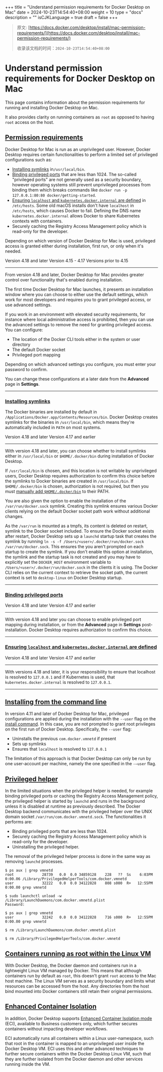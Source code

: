 +++
title = "Understand permission requirements for Docker Desktop on Mac"
date = 2024-10-23T14:54:40+08:00
weight = 10
type = "docs"
description = ""
isCJKLanguage = true
draft = false
+++

> 原文: [https://docs.docker.com/desktop/install/mac-permission-requirements/](https://docs.docker.com/desktop/install/mac-permission-requirements/)
>
> 收录该文档的时间：`2024-10-23T14:54:40+08:00`

# Understand permission requirements for Docker Desktop on Mac

This page contains information about the permission requirements for running and installing Docker Desktop on Mac.

It also provides clarity on running containers as `root` as opposed to having `root` access on the host.

## [Permission requirements](https://docs.docker.com/desktop/install/mac-permission-requirements/#permission-requirements)

Docker Desktop for Mac is run as an unprivileged user. However, Docker Desktop requires certain functionalities to perform a limited set of privileged configurations such as:

- [Installing symlinks](https://docs.docker.com/desktop/install/mac-permission-requirements/#installing-symlinks) in`/usr/local/bin`.
- [Binding privileged ports](https://docs.docker.com/desktop/install/mac-permission-requirements/#binding-privileged-ports) that are less than 1024. The so-called "privileged ports" are not generally used as a security boundary, however operating systems still prevent unprivileged processes from binding them which breaks commands like `docker run -p 127.0.0.1:80:80 docker/getting-started`.
- [Ensuring `localhost` and `kubernetes.docker.internal` are defined](https://docs.docker.com/desktop/install/mac-permission-requirements/#ensuring-localhost-and-kubernetesdockerinternal-are-defined) in `/etc/hosts`. Some old macOS installs don't have `localhost` in `/etc/hosts`, which causes Docker to fail. Defining the DNS name `kubernetes.docker.internal` allows Docker to share Kubernetes contexts with containers.
- Securely caching the Registry Access Management policy which is read-only for the developer.

Depending on which version of Docker Desktop for Mac is used, privileged access is granted either during installation, first run, or only when it's needed.

Version 4.18 and later Version 4.15 - 4.17 Versions prior to 4.15

------

From version 4.18 and later, Docker Desktop for Mac provides greater control over functionality that's enabled during installation.

The first time Docker Desktop for Mac launches, it presents an installation window where you can choose to either use the default settings, which work for most developers and requires you to grant privileged access, or use advanced settings.

If you work in an environment with elevated security requirements, for instance where local administrative access is prohibited, then you can use the advanced settings to remove the need for granting privileged access. You can configure:

- The location of the Docker CLI tools either in the system or user directory
- The default Docker socket
- Privileged port mapping

Depending on which advanced settings you configure, you must enter your password to confirm.

You can change these configurations at a later date from the **Advanced** page in **Settings**.

------

### [Installing symlinks](https://docs.docker.com/desktop/install/mac-permission-requirements/#installing-symlinks)

The Docker binaries are installed by default in `/Applications/Docker.app/Contents/Resources/bin`. Docker Desktop creates symlinks for the binaries in `/usr/local/bin`, which means they're automatically included in `PATH` on most systems.

Version 4.18 and later Version 4.17 and earlier

------

With version 4.18 and later, you can choose whether to install symlinks either in `/usr/local/bin` or `$HOME/.docker/bin` during installation of Docker Desktop.

If `/usr/local/bin` is chosen, and this location is not writable by unprivileged users, Docker Desktop requires authorization to confirm this choice before the symlinks to Docker binaries are created in `/usr/local/bin`. If `$HOME/.docker/bin` is chosen, authorization is not required, but then you must [manually add `$HOME/.docker/bin`](https://docs.docker.com/desktop/settings/#advanced) to their PATH.

You are also given the option to enable the installation of the `/var/run/docker.sock` symlink. Creating this symlink ensures various Docker clients relying on the default Docker socket path work without additional changes.

As the `/var/run` is mounted as a tmpfs, its content is deleted on restart, symlink to the Docker socket included. To ensure the Docker socket exists after restart, Docker Desktop sets up a `launchd` startup task that creates the symlink by running `ln -s -f /Users/<user>/.docker/run/docker.sock /var/run/docker.sock`. This ensures the you aren't prompted on each startup to create the symlink. If you don't enable this option at installation, the symlink and the startup task is not created and you may have to explicitly set the `DOCKER_HOST` environment variable to `/Users/<user>/.docker/run/docker.sock` in the clients it is using. The Docker CLI relies on the current context to retrieve the socket path, the current context is set to `desktop-linux` on Docker Desktop startup.

------

### [Binding privileged ports](https://docs.docker.com/desktop/install/mac-permission-requirements/#binding-privileged-ports)

Version 4.18 and later Version 4.17 and earlier

------

With version 4.18 and later you can choose to enable privileged port mapping during installation, or from the **Advanced** page in **Settings** post-installation. Docker Desktop requires authorization to confirm this choice.

------

### [Ensuring `localhost` and `kubernetes.docker.internal` are defined](https://docs.docker.com/desktop/install/mac-permission-requirements/#ensuring-localhost-and-kubernetesdockerinternal-are-defined)

Version 4.18 and later Version 4.17 and earlier

------

With versions 4.18 and later, it is your responsibility to ensure that localhost is resolved to `127.0.0.1` and if Kubernetes is used, that `kubernetes.docker.internal` is resolved to `127.0.0.1`.

------

## [Installing from the command line](https://docs.docker.com/desktop/install/mac-permission-requirements/#installing-from-the-command-line)

In version 4.11 and later of Docker Desktop for Mac, privileged configurations are applied during the installation with the `--user` flag on the [install command](https://docs.docker.com/desktop/install/mac-install/#install-from-the-command-line). In this case, you are not prompted to grant root privileges on the first run of Docker Desktop. Specifically, the `--user` flag:

- Uninstalls the previous `com.docker.vmnetd` if present
- Sets up symlinks
- Ensures that `localhost` is resolved to `127.0.0.1`

The limitation of this approach is that Docker Desktop can only be run by one user-account per machine, namely the one specified in the `-–user` flag.

## [Privileged helper](https://docs.docker.com/desktop/install/mac-permission-requirements/#privileged-helper)

In the limited situations when the privileged helper is needed, for example binding privileged ports or caching the Registry Access Management policy, the privileged helper is started by `launchd` and runs in the background unless it is disabled at runtime as previously described. The Docker Desktop backend communicates with the privileged helper over the UNIX domain socket `/var/run/com.docker.vmnetd.sock`. The functionalities it performs are:

- Binding privileged ports that are less than 1024.
- Securely caching the Registry Access Management policy which is read-only for the developer.
- Uninstalling the privileged helper.

The removal of the privileged helper process is done in the same way as removing `launchd` processes.



```console
$ ps aux | grep vmnetd
root             28739   0.0  0.0 34859128    228   ??  Ss    6:03PM   0:00.06 /Library/PrivilegedHelperTools/com.docker.vmnetd
user             32222   0.0  0.0 34122828    808 s000  R+   12:55PM   0:00.00 grep vmnetd

$ sudo launchctl unload -w /Library/LaunchDaemons/com.docker.vmnetd.plist
Password:

$ ps aux | grep vmnetd
user             32242   0.0  0.0 34122828    716 s000  R+   12:55PM   0:00.00 grep vmnetd

$ rm /Library/LaunchDaemons/com.docker.vmnetd.plist

$ rm /Library/PrivilegedHelperTools/com.docker.vmnetd
```

## [Containers running as root within the Linux VM](https://docs.docker.com/desktop/install/mac-permission-requirements/#containers-running-as-root-within-the-linux-vm)

With Docker Desktop, the Docker daemon and containers run in a lightweight Linux VM managed by Docker. This means that although containers run by default as `root`, this doesn't grant `root` access to the Mac host machine. The Linux VM serves as a security boundary and limits what resources can be accessed from the host. Any directories from the host bind mounted into Docker containers still retain their original permissions.

## [Enhanced Container Isolation](https://docs.docker.com/desktop/install/mac-permission-requirements/#enhanced-container-isolation)

In addition, Docker Desktop supports [Enhanced Container Isolation mode](https://docs.docker.com/security/for-admins/hardened-desktop/enhanced-container-isolation/) (ECI), available to Business customers only, which further secures containers without impacting developer workflows.

ECI automatically runs all containers within a Linux user-namespace, such that root in the container is mapped to an unprivileged user inside the Docker Desktop VM. ECI uses this and other advanced techniques to further secure containers within the Docker Desktop Linux VM, such that they are further isolated from the Docker daemon and other services running inside the VM.
